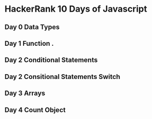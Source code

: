 # HackerRank 10 Days of Javascript 
## Day 0 Data Types  
## Day 1 Function . 
## Day 2 Conditional Statements  
## Day 2 Consitional Statements Switch
## Day 3 Arrays  
## Day 4 Count Object  
